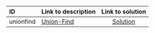 | ID | Link to description | Link to solution |
|:---|:---|:---:|
| unionfind | [Union-Find](https://open.kattis.com/problems/unionfind) | [Solution](https://github.com/versenyi98/leetcode-solutions/tree/main/solutions/Union-Find)|
